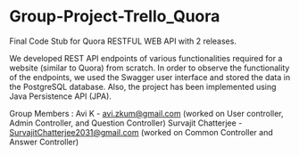# Group-Project-Trello_Quora
Final Code Stub for Quora RESTFUL WEB API with 2 releases.

We developed REST API endpoints of various functionalities required for a website (similar to Quora) from scratch. 
In order to observe the functionality of the endpoints, we used the Swagger user interface and stored the data in the PostgreSQL database. 
Also, the project has been implemented using Java Persistence API (JPA).

Group Members :
Avi K - avi.zkum@gmail.com (worked on User controller, Admin Controller, and Question Controller)
Survajit Chatterjee  - SurvajitChatterjee2031@gmail.com (worked on Common Controller and Answer Controller)
